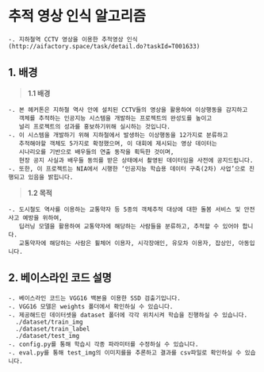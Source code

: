 # 추적 영상 인식 알고리즘
    -. 지하철역 CCTV 영상을 이용한 추적영상 인식 (http://aifactory.space/task/detail.do?taskId=T001633)

## 1. 배경
>**1.1 배경**

    -. 본 헤커톤은 지하철 역사 안에 설치된 CCTV들의 영상을 활용하여 이상행동을 감지하고
       객체를 추적하는 인공지능 시스템을 개발하는 프로젝트의 완성도를 높이고
       널리 프로젝트의 성과를 홍보하기위해 실시하는 것입니다.
    -. 이 시스템을 개발하기 위해 지하철에서 발생하는 이상행동을 12가지로 분류하고
       추적해야할 객체도 5가지로 확정했으며, 이 대회에 제시되는 영상 데이터는
       시나리오를 기반으로 배우들의 연출 동작을 획득한 것이며,
       현장 공지 사실과 배우들 동의를 받은 상태에서 촬영된 데이터임을 사전에 공지드립니다.
    -. 또한, 이 프로젝트는 NIA에서 시행한 ‘인공지능 학습용 데이터 구축(2차) 사업’으로 진행되고 있음을 밝힙니다.

>**1.2 목적**
    
    -. 도시철도 역사를 이용하는 교통약자 등 5종의 객체추적 대상에 대한 돌봄 서비스 및 안전사고 예방을 위하여,
       딥러닝 모델을 활용하여 교통약자에 해당하는 사람들을 분류하고, 추적할 수 있어야 합니다.
       교통약자에 해당하는 사람은 휠체어 이용자, 시각장애인, 유모차 이용자, 잡상인, 아동입니다.

## 2. 베이스라인 코드 설명
    
    -. 베이스라인 코드는 VGG16 백본을 이용한 SSD 검출기입니다.
    -. VGG16 모델은 weights 폴더에서 확인하실 수 있습니다.
    -. 제공해드린 데이터셋을 dataset 폴더에 각각 위치시켜 학습을 진행하실 수 있습니다.
      ./dataset/train_img
      ./dataset/train_label
      ./dataset/test_img
    -. config.py를 통해 학습시 각종 파라미터를 수정하실 수 있습니다.
    -. eval.py를 통해 test_img의 이미지를을 추론하고 결과를 csv파일로 확인하실 수 있습니다.
